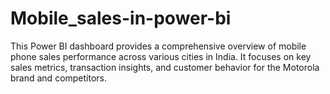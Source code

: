 # Mobile_sales-in-power-bi
This Power BI dashboard provides a comprehensive overview of mobile phone sales performance across various cities in India. It focuses on key sales metrics, transaction insights, and customer behavior for the Motorola brand and competitors.

